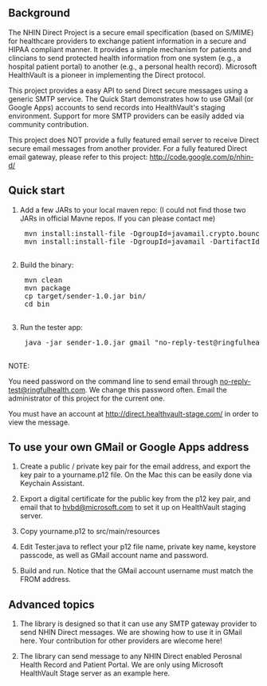 ## Background

The NHIN Direct Project is a secure email specification (based on S/MIME) for
healthcare providers to exchange patient information in a secure and HIPAA
compliant manner. It provides a simple mechanism for patients and clincians to
send protected health information from one system (e.g., a hospital patient
portal) to another (e.g., a personal health record).  Microsoft HealthVault is
a pioneer in implementing the Direct protocol.

This project provides a easy API to send Direct secure messages using a generic
SMTP service. The Quick Start demonstrates how to use GMail (or Google Apps)
accounts to send records into HealthVault's staging environment.  Support for
more SMTP providers can be easily added via community contribution.

This project does NOT provide a fully featured email server to receive Direct
secure email messages from another provider. For a fully featured Direct email gateway, please refer to this project: http://code.google.com/p/nhin-d/

## Quick start

1. Add a few JARs to your local maven repo: (I could not find those two JARs in official Mavne repos. If you can please contact me)

    <pre>
    mvn install:install-file -DgroupId=javamail.crypto.bouncycastle -DartifactId=smime -Dversion=060622 -Dpackaging=jar -Dfile=bin/smime_060622.jar
    mvn install:install-file -DgroupId=javamail -DartifactId=crypto -Dversion=060622 -Dpackaging=jar -Dfile=bin/crypto_060622.jar
    </pre>

2. Build the binary: 

    <pre>
    mvn clean
    mvn package
    cp target/sender-1.0.jar bin/
    cd bin
    </pre>

3. Run the tester app:

    <pre>
    java -jar sender-1.0.jar gmail "no-reply-test@ringfulhealth.com" password "no-reply-test@ringfulhealth.com" "yourname@direct.healthvault-stage.com" "test subject" "test message from Google apps"
    </pre>

NOTE:
    
You need password on the command line to send email through no-reply-test@ringfulhealth.com. We change this password often. Email the administrator of this project for the current one.

You must have an account at http://direct.healthvault-stage.com/ in order to view the message.

## To use your own GMail or Google Apps address

1. Create a public / private key pair for the email address, and export the key pair to a yourname.p12 file. On the Mac this can be easily done via Keychain Assistant.

2. Export a digital certificate for the public key from the p12 key pair, and email that to hvbd@microsoft.com to set it up on HealthVault staging server.

3. Copy yourname.p12 to src/main/resources

4. Edit Tester.java to reflect your p12 file name, private key name, keystore passcode, as well as GMail account name and password.

5. Build and run. Notice that the GMail account username must match the FROM address.

## Advanced topics

1. The library is designed so that it can use any SMTP gateway provider to send NHIN Direct messages. We are showing how to use it in GMail here. Your contribution for other providers are wlecome here!

2. The library can send message to any NHIN Direct enabled Perosnal Health Record and Patient Portal. We are only using Microsoft HealthVault Stage server as an example here.

 

